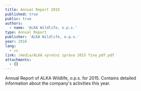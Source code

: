 ```yaml
---
title: Annual Report 2015
published: true
public: true
authors:
  - name: 'ALKA Wildlife, o.p.s.'
type: Annual Report
publisher: 'ALKA Wildlife, o.p.s.'
year: 2016
lang:
  - cs
link: /media/ALKA výroční zpráva 2015 fina_pdf.pdf
attachments:
  - {}
---
```

Annual Report of ALKA Wildlife, o.p.s. for 2015. Contains detailed information about the company's activities this year.
